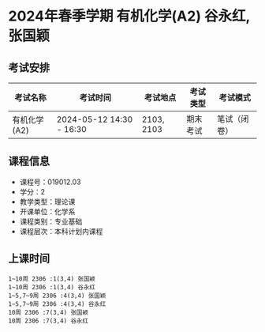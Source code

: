 # 2024年春季学期 有机化学(A2) 谷永红, 张国颖




## 考试安排

| 考试名称 | 考试时间 | 考试地点 | 考试类型 | 考试模式 |
| -------- | -------- | -------- | -------- | -------- |
| 有机化学(A2) | 2024-05-12 14:30 - 16:30 | 2103, 2103 | 期末考试 | 笔试（闭卷） |





## 课程信息

- 课程号：019012.03
- 学分：2
- 教学类型：理论课
- 开课单位：化学系
- 课程类别：专业基础
- 课程层次：本科计划内课程

## 上课时间

```
1~10周 2306 :1(3,4) 张国颖
1~10周 2306 :1(3,4) 谷永红
1~5,7~9周 2306 :4(3,4) 张国颖
1~5,7~9周 2306 :4(3,4) 谷永红
10周 2306 :7(3,4) 张国颖
10周 2306 :7(3,4) 谷永红
```

